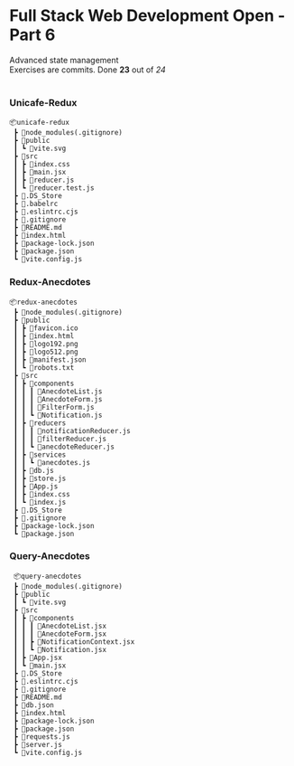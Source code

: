 <h1>Full Stack Web Development Open - Part 6</h1>

Advanced state management</br>
Exercises are commits. Done **23** out of *24*
</br></br>

<h3>Unicafe-Redux</h3>

```
📦unicafe-redux
 ┣ 📂node_modules(.gitignore)
 ┣ 📂public
 ┃ ┗ 📜vite.svg
 ┣ 📂src
 ┃ ┣ 📜index.css
 ┃ ┣ 📜main.jsx
 ┃ ┣ 📜reducer.js
 ┃ ┗ 📜reducer.test.js
 ┣ 📜.DS_Store
 ┣ 📜.babelrc
 ┣ 📜.eslintrc.cjs
 ┣ 📜.gitignore
 ┣ 📜README.md
 ┣ 📜index.html
 ┣ 📜package-lock.json
 ┣ 📜package.json
 ┗ 📜vite.config.js
```

<h3>Redux-Anecdotes</h3>

```
📦redux-anecdotes
 ┣ 📂node_modules(.gitignore)
 ┣ 📂public
 ┃ ┣ 📜favicon.ico
 ┃ ┣ 📜index.html
 ┃ ┣ 📜logo192.png
 ┃ ┣ 📜logo512.png
 ┃ ┣ 📜manifest.json
 ┃ ┗ 📜robots.txt
 ┣ 📂src
 ┃ ┣ 📂components
 ┃ ┃ ┃ 📜AnecdoteList.js
 ┃ ┃ ┃ 📜AnecdoteForm.js
 ┃ ┃ ┃ 📜FilterForm.js
 ┃ ┃ ┗ 📜Notification.js
 ┃ ┣ 📂reducers
 ┃ ┃ ┃ 📜notificationReducer.js
 ┃ ┃ ┃ 📜filterReducer.js
 ┃ ┃ ┗ 📜anecdoteReducer.js
 ┃ ┣ 📂services
 ┃ ┃ ┗ 📜anecdotes.js
 ┃ ┣ 📜db.js
 ┃ ┣ 📜store.js
 ┃ ┣ 📜App.js
 ┃ ┣ 📜index.css
 ┃ ┗ 📜index.js
 ┣ 📜.DS_Store
 ┣ 📜.gitignore
 ┣ 📜package-lock.json
 ┗ 📜package.json
 ```

<h3>Query-Anecdotes</h3>

```
 📦query-anecdotes
 ┣ 📂node_modules(.gitignore)
 ┣ 📂public
 ┃ ┗ 📜vite.svg
 ┣ 📂src
 ┃ ┣ 📂components
 ┃ ┃ ┃ 📜AnecdoteList.jsx
 ┃ ┃ ┃ 📜AnecdoteForm.jsx
 ┃ ┃ ┣ 📜NotificationContext.jsx
 ┃ ┃ ┗ 📜Notification.jsx
 ┃ ┣ 📜App.jsx
 ┃ ┗ 📜main.jsx
 ┣ 📜.DS_Store
 ┣ 📜.eslintrc.cjs
 ┣ 📜.gitignore
 ┣ 📜README.md
 ┣ 📜db.json
 ┣ 📜index.html
 ┣ 📜package-lock.json
 ┣ 📜package.json
 ┣ 📜requests.js
 ┣ 📜server.js
 ┗ 📜vite.config.js
```